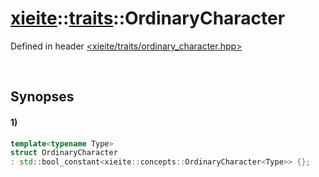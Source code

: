 # [xieite](../../xieite.md)\:\:[traits](../../traits.md)\:\:OrdinaryCharacter
Defined in header [<xieite/traits/ordinary_character.hpp>](../../../include/xieite/traits/ordinary_character.hpp)

&nbsp;

## Synopses
#### 1)
```cpp
template<typename Type>
struct OrdinaryCharacter
: std::bool_constant<xieite::concepts::OrdinaryCharacter<Type>> {};
```
